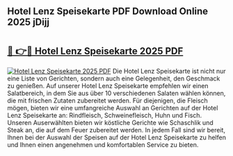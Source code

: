 ## Hotel Lenz Speisekarte PDF Download Online 2025 jDijj

# <h2><a href="http://gc69ebp.nevu.top/?p=Hotel+Lenz+Speisekarte">🔗 👉🔴 Hotel Lenz Speisekarte 2025 PDF</a></h2>

[![Hotel Lenz Speisekarte 2025 PDF](https://i.imgur.com/dBaPXMq.png)](http://gc69ebp.nevu.top/?p=Hotel+Lenz+Speisekarte)
Die Hotel Lenz Speisekarte ist nicht nur eine Liste von Gerichten, sondern auch eine Gelegenheit, den Geschmack zu genießen. Auf unserer Hotel Lenz Speisekarte empfehlen wir einen Salatbereich, in dem Sie aus über 10 verschiedenen Salaten wählen können, die mit frischen Zutaten zubereitet werden. Für diejenigen, die Fleisch mögen, bieten wir eine umfangreiche Auswahl an Gerichten auf der Hotel Lenz Speisekarte an: Rindfleisch, Schweinefleisch, Huhn und Fisch. Unseren Auserwählten bieten wir köstliche Gerichte wie Schaschlik und Steak an, die auf dem Feuer zubereitet werden. In jedem Fall sind wir bereit, Ihnen bei der Auswahl der Speisen auf der Hotel Lenz Speisekarte zu helfen und Ihnen einen angenehmen und komfortablen Service zu bieten.
